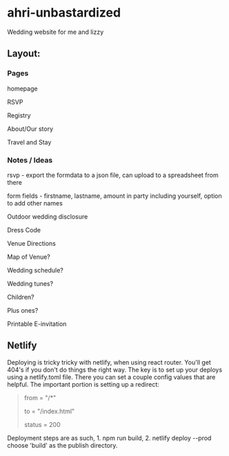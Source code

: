 # ahri-unbastardized
Wedding website for me and lizzy

## Layout:

### Pages

homepage

RSVP

Registry

About/Our story

Travel and Stay

### Notes / Ideas

rsvp - export the formdata to a json file, can upload to a spreadsheet from there

form fields - firstname, lastname, amount in party including yourself, option to add other names


Outdoor wedding disclosure

Dress Code

Venue Directions

Map of Venue?

Wedding schedule?

Wedding tunes?

Children?

Plus ones?

Printable E-invitation

## Netlify

Deploying is tricky tricky with netlify, when using react router. You'll get 404's if you don't do things the right way. The key is to set up your deploys using a netlify.toml file. There you can set a couple config values that are helpful. The important portion is setting up a redirect:


> from = "/*"
> 
> to = "/index.html"
> 
> status = 200

Deployment steps are as such, 1. npm run build, 2. netlify deploy --prod choose 'build' as the publish directory.
